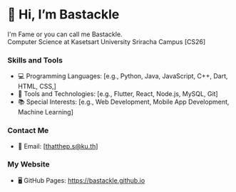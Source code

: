 # 👋 Hi, I’m Bastackle

I'm Fame or you can call me Bastackle.  
Computer Science at Kasetsart University Sriracha Campus [CS26]

### Skills and Tools
- 💻 Programming Languages: [e.g., Python, Java, JavaScript, C++, Dart, HTML, CSS,]
- 🔧 Tools and Technologies: [e.g., Flutter, React, Node.js, MySQL, Git]
- 📚 Special Interests: [e.g., Web Development, Mobile App Development, Machine Learning]

### Contact Me
- 📧 Email: [thatthep.s@ku.th]

### My Website
- 🖥️ GitHub Pages: https://bastackle.github.io
